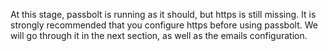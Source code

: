 At this stage, passbolt is running as it should, but https is still missing. It is strongly recommended
that you configure https before using passbolt. We will go through it in the next section, as well as the emails configuration.